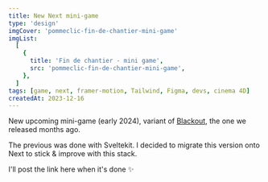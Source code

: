 ```yaml
---
title: New Next mini-game
type: 'design'
imgCover: 'pommeclic-fin-de-chantier-mini-game'
imgList:
  [
    {
      title: 'Fin de chantier - mini game',
      src: 'pommeclic-fin-de-chantier-mini-game',
    },
  ]
tags: [game, next, framer-motion, Tailwind, Figma, devs, cinema 4D]
createdAt: 2023-12-16
---
```


New upcoming mini-game (early 2024), variant of [Blackout](https://blackout.pommeclic.com/), the one we released months ago.

The previous was done with Sveltekit. I decided to migrate this version onto Next to stick & improve with this stack.

I'll post the link here when it's done ✨

<!--more-->
